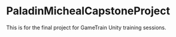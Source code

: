 # PaladinMichealCapstoneProject
This is for the final project for GameTrain Unity training sessions.
